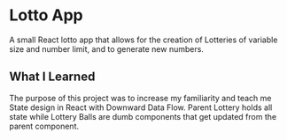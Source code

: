 # Lotto App
A small React lotto app that allows for the creation of Lotteries of variable size and number limit, and to generate new numbers.

## What I Learned
The purpose of this project was to increase my familiarity and teach me State design in React with Downward Data Flow. Parent Lottery holds all state while Lottery Balls are dumb components that get updated from the parent component.
